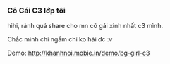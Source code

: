 ### Cô Gái C3 lớp tôi

hihi, rảnh quá share cho mn cô gái xinh nhất c3 mình.

Chắc mình chỉ ngắm chỉ ko hái dc :v

Demo: http://khanhnoi.mobie.in/demo/bg-girl-c3
